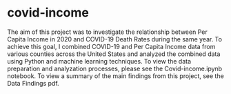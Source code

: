 # covid-income
The aim of this project was to investigate the relationship between Per Capita Income in 2020 and COVID-19 Death Rates during the same year. To achieve this goal, I combined COVID-19 and Per Capita Income data from various counties across the United States and analyzed the combined data using Python and machine learning techniques. To view the data preparation and analyzation processes, please see the Covid-income.ipynb notebook. To view a summary of the main findings from this project, see the Data Findings pdf. 
